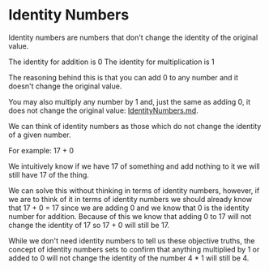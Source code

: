 # Identity Numbers

Identity numbers are numbers that don't change the identity
of the original value.

The identity for addition is 0
The identity for multiplication is 1

The reasoning behind this is that you can add 0 to any number
and it doesn't change the original value.

You may also multiply any number by 1 and, just the same as adding 0, it does not change the original value: [IdentityNumbers.md](../Matlab/identityNumbers.m).

We can think of identity numbers as those which do not change the identity of a given number.

For example: 17 + 0

We intuitively know if we have 17 of something and add nothing to it we will still have 17 of the thing.

We can solve this without thinking in terms of identity numbers, however, if we are to think of it in terms of identity numbers we should already know that 17 + 0 = 17 since we are adding 0 and we know that 0 is the identity number for addition. Because of this we know that adding 0 to 17 will not change the identity of 17 so 17 + 0 will still be 17.

While we don't need identity numbers to tell us these objective truths, the concept of identity numbers sets to confirm that anything multiplied by 1 or added to 0 will not change the identity of the number 4 * 1 will still be 4.